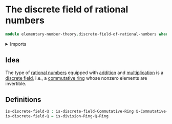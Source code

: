 # The discrete field of rational numbers

```agda
module elementary-number-theory.discrete-field-of-rational-numbers where
```

<details><summary>Imports</summary>

```agda
open import commutative-algebra.discrete-fields

open import elementary-number-theory.ring-of-rational-numbers
```

</details>

## Idea

The type of [rational numbers](elementary-number-theory.rational-numbers.md)
equipped with [addition](elementary-number-theory.addition-rational-numbers.md)
and
[multiplication](elementary-number-theory.multiplication-rational-numbers.md) is
a [discrete field](commutative-algebra.discrete-fields.md), i.e., a [commutative ring](commutative-algebra.commutative-rings.md) whose nonzero elements are invertible.

## Definitions

```agda
is-discrete-field-ℚ : is-discrete-field-Commutative-Ring ℚ-Commutative-Ring
is-discrete-field-ℚ = is-division-Ring-ℚ-Ring
```
